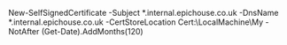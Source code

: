 New-SelfSignedCertificate -Subject *.internal.epichouse.co.uk -DnsName *.internal.epichouse.co.uk -CertStoreLocation Cert:\LocalMachine\My -NotAfter (Get-Date).AddMonths(120)